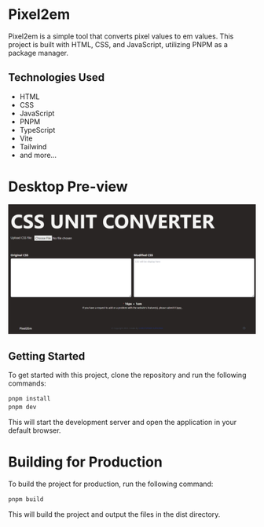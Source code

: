 # Pixel2em
Pixel2em is a simple tool that converts pixel values to em values. This project is built with HTML, CSS, and JavaScript, utilizing PNPM as a package manager.

## Technologies Used
- HTML
- CSS
- JavaScript
- PNPM
- TypeScript
- Vite
- Tailwind
- and more...

# Desktop Pre-view
<img src="./px.png"/>

## Getting Started
To get started with this project, clone the repository and run the following commands:

```bash
pnpm install
pnpm dev 
```
This will start the development server and open the application in your default browser.

# Building for Production
To build the project for production, run the following command:

```bash
pnpm build
```
This will build the project and output the files in the dist directory.
